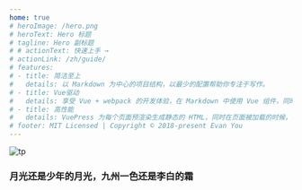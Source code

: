 ```yaml
---
home: true
# heroImage: /hero.png
# heroText: Hero 标题
# tagline: Hero 副标题
# # actionText: 快速上手 →
# actionLink: /zh/guide/
# features:
# - title: 简洁至上
#   details: 以 Markdown 为中心的项目结构，以最少的配置帮助你专注于写作。
# - title: Vue驱动
#   details: 享受 Vue + webpack 的开发体验，在 Markdown 中使用 Vue 组件，同时可以使用 Vue 来开发自定义主题。
# - title: 高性能
#   details: VuePress 为每个页面预渲染生成静态的 HTML，同时在页面被加载的时候，将作为 SPA 运行。
# footer: MIT Licensed | Copyright © 2018-present Evan You
---
```

<!-- <img :src="$withBase('/tp1.jpg')" alt="tp"> -->

![tp](/tp1.jpeg)

### 月光还是少年的月光，九州一色还是李白的霜
